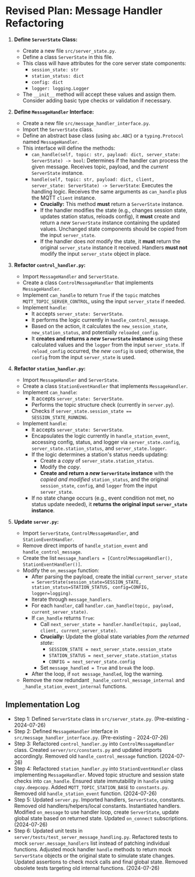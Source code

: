 # Revised Plan: Message Handler Refactoring

1.  **Define `ServerState` Class:**
    *   Create a new file `src/server_state.py`.
    *   Define a class `ServerState` in this file.
    *   This class will have attributes for the core server state components:
        *   `session_state: str`
        *   `station_status: dict`
        *   `config: dict`
        *   `logger: logging.Logger`
    *   The `__init__` method will accept these values and assign them. Consider adding basic type checks or validation if necessary.

2.  **Define `MessageHandler` Interface:**
    *   Create a new file `src/message_handler_interface.py`.
    *   Import the `ServerState` class.
    *   Define an abstract base class (using `abc.ABC`) or a `typing.Protocol` named `MessageHandler`.
    *   This interface will define the methods:
        *   `can_handle(self, topic: str, payload: dict, server_state: ServerState) -> bool`: Determines if the handler can process the given message. Receives topic, payload, and the *current* `ServerState` instance.
        *   `handle(self, topic: str, payload: dict, client, server_state: ServerState) -> ServerState`: Executes the handling logic. Receives the same arguments as `can_handle` plus the MQTT `client` instance.
            *   **Crucially:** This method **must** return a `ServerState` instance.
            *   If the handler modifies the state (e.g., changes session state, updates station status, reloads config), it **must** create and return a *new* `ServerState` instance containing the updated values. Unchanged state components should be copied from the input `server_state`.
            *   If the handler does *not* modify the state, it **must** return the original `server_state` instance it received. Handlers **must not** modify the input `server_state` object in place.

3.  **Refactor `control_handler.py`:**
    *   Import `MessageHandler` and `ServerState`.
    *   Create a class `ControlMessageHandler` that implements `MessageHandler`.
    *   Implement `can_handle` to return `True` if the `topic` matches `MQTT_TOPIC_SERVER_CONTROL`, using the input `server_state` if needed.
    *   Implement `handle`:
        *   It accepts `server_state: ServerState`.
        *   It performs the logic currently in `handle_control_message`.
        *   Based on the action, it calculates the `new_session_state`, `new_station_status`, and potentially `reloaded_config`.
        *   It **creates and returns a *new* `ServerState` instance** using these calculated values and the `logger` from the input `server_state`. If `reload_config` occurred, the *new* `config` is used; otherwise, the `config` from the input `server_state` is used.

4.  **Refactor `station_handler.py`:**
    *   Import `MessageHandler` and `ServerState`.
    *   Create a class `StationEventHandler` that implements `MessageHandler`.
    *   Implement `can_handle`:
        *   It accepts `server_state: ServerState`.
        *   Performs the topic structure check (currently in `server.py`).
        *   Checks if `server_state.session_state == SESSION_STATE_RUNNING`.
    *   Implement `handle`:
        *   It accepts `server_state: ServerState`.
        *   Encapsulates the logic currently in `handle_station_event`, accessing config, status, and logger via `server_state.config`, `server_state.station_status`, and `server_state.logger`.
        *   If the logic determines a station's status needs updating:
            *   Create a *copy* of `server_state.station_status`.
            *   Modify the *copy*.
            *   **Create and return a *new* `ServerState` instance** with the *copied and modified* `station_status`, and the original `session_state`, `config`, and `logger` from the input `server_state`.
        *   If no state change occurs (e.g., event condition not met, no status update needed), it **returns the original input `server_state` instance**.

5.  **Update `server.py`:**
    *   Import `ServerState`, `ControlMessageHandler`, and `StationEventHandler`.
    *   Remove direct imports of `handle_station_event` and `handle_control_message`.
    *   Create the list `message_handlers = [ControlMessageHandler(), StationEventHandler()]`.
    *   Modify the `on_message` function:
        *   After parsing the payload, create the initial `current_server_state = ServerState(session_state=SESSION_STATE, station_status=STATION_STATUS, config=CONFIG, logger=logging)`.
        *   Iterate through `message_handlers`.
        *   For each `handler`, call `handler.can_handle(topic, payload, current_server_state)`.
        *   If `can_handle` returns `True`:
            *   Call `next_server_state = handler.handle(topic, payload, client, current_server_state)`.
            *   **Crucially:** Update the global state variables *from the returned state*:
                *   `SESSION_STATE = next_server_state.session_state`
                *   `STATION_STATUS = next_server_state.station_status`
                *   `CONFIG = next_server_state.config`
            *   Set `message_handled = True` and `break` the loop.
        *   After the loop, if `not message_handled`, log the warning.
    *   Remove the now redundant `_handle_control_message_internal` and `_handle_station_event_internal` functions.

## Implementation Log

- Step 1: Defined `ServerState` class in `src/server_state.py`. (Pre-existing - 2024-07-26)
- Step 2: Defined `MessageHandler` interface in `src/message_handler_interface.py`. (Pre-existing - 2024-07-26)
- Step 3: Refactored `control_handler.py` into `ControlMessageHandler` class. Created `server/src/constants.py` and updated imports accordingly. Removed old `handle_control_message` function. (2024-07-26)
- Step 4: Refactored `station_handler.py` into `StationEventHandler` class implementing `MessageHandler`. Moved topic structure and session state checks into `can_handle`. Ensured state immutability in `handle` using `copy.deepcopy`. Added `MQTT_TOPIC_STATION_BASE` to `constants.py`. Removed old `handle_station_event` function. (2024-07-26)
- Step 5: Updated `server.py`. Imported handlers, `ServerState`, constants. Removed old handlers/helpers/local constants. Instantiated handlers. Modified `on_message` to use handler loop, create `ServerState`, update global state based on returned state. Updated `on_connect` subscriptions. (2024-07-26)
- Step 6: Updated unit tests in `server/tests/test_server_message_handling.py`. Refactored tests to mock `server.message_handlers` list instead of patching individual functions. Adjusted mock handler `handle` methods to return mock `ServerState` objects or the original state to simulate state changes. Updated assertions to check mock calls and final global state. Removed obsolete tests targeting old internal functions. (2024-07-26)
